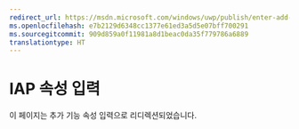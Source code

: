 ```yaml
---
redirect_url: https://msdn.microsoft.com/windows/uwp/publish/enter-add-on-properties
ms.openlocfilehash: e7b2129d6348cc1377e61ed3a5d5e07bff700291
ms.sourcegitcommit: 909d859a0f11981a8d1beac0da35f779786a6889
translationtype: HT
---
```

# <a name="enter-iap-properties"></a>IAP 속성 입력

이 페이지는 추가 기능 속성 입력으로 리디렉션되었습니다.